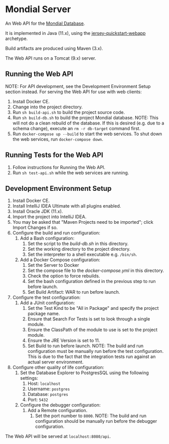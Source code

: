 # Mondial Server

An Web API for the [Mondial Database](https://www.dbis.informatik.uni-goettingen.de/Mondial/).

It is implemented in Java (11.x), using the
[jersey-quickstart-webapp](https://jersey.github.io/documentation/latest/getting-started.html)
archetype.

Build artifacts are produced using Maven (3.x).

The Web API runs on a Tomcat (9.x) server.

## Running the Web API

NOTE: For API development, see the Development Environment Setup section instead.
For serving the Web API for use with web clients:

1. Install Docker CE.
2. Change into the project directory.
3. Run `sh build-api.sh` to build the project source code.
4. Run `sh build-db.sh` to build the project Mondial database.
   NOTE: This will not do a clean rebuild of the database. If this is desired (e.g. due to a schema change), execute
   an `rm -r db-target` command first.
3. Run `docker-compose up --build` to start the web services. To shut down the web services, run `docker-compose down`.

## Running Tests for the Web API

1. Follow instructions for Running the Web API.
2. Run `sh test-api.sh` while the web services are running.

## Development Environment Setup 

1. Install Docker CE.
1. Install IntelliJ IDEA Ultimate with all plugins enabled.
2. Install Oracle JDK (11.x).
3. Import the project into IntelliJ IDEA.
4. You may be asked that "Maven Projects need to be imported"; click Import Changes if so.
5. Configure the build and run configuration:
    1. Add a Bash configuration:
        1. Set the script to the *build-db.sh* in this directory.
        2. Set the working directory to the project directory.
        3. Set the interpreter to a shell executable e.g. `/bin/sh`.
    2. Add a Docker Compose configuration:
        1. Set the Server to Docker
        2. Set the compose file to the *docker-compose.yml* in this directory.
        3. Check the option to force rebuilds.
        4. Set the bash configuration defined in the previous step to run before launch.
        5. Set Build Artifact: WAR to run before launch.
6. Configure the test configuration:
    1. Add a JUnit configuration:
        1. Set the Test Kind to be "All in Package" and specify the project package name.
        2. Ensure that Search For Tests is set to look through a single module.
        3. Ensure the ClassPath of the module to use is set to the project module.
        4. Ensure the JRE Version is set to 11.
        5. Set Build to run before launch.
    NOTE: The build and run configuration must be manually run before the test configuration. This is due to the fact
    that the integration tests run against an actual server environment.
7. Configure other quality of life configuration:
    1. Set the Database Explorer to PostgresSQL using the following settings:
        1. Host: `localhost`
        2. Username: `postgres`
        3. Database: `postgres`
        4. Port: `5432`
    2. Configure the debugger configuration:
        1. Add a Remote configuration.
            1. Set the port number to `8000`.
    NOTE: The build and run configuration should be manually run before the debugger configuration.

The Web API will be served at `localhost:8080/api`.
